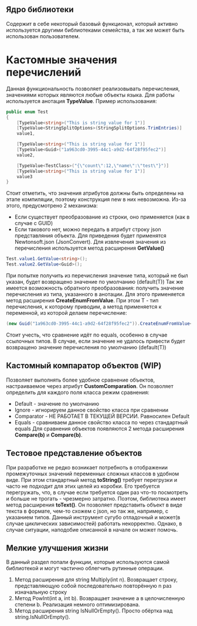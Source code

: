 ## Ядро библиотеки
Содержит в себе некоторый базовый функционал, который активно используется другими библиотеками семейства, а так же может быть использован пользователем.
# Кастомные значения перечислений
Данная функциональность позволяет реализовывать перечисления, значениями которых являются любые объекты языка. Для работы используется анотация **TypeValue<T>**. Пример использования:
``` c#
public enum Test
{   
    [TypeValue<string>("This is string value for 1")]
    [TypeValue<StringSplitOptions>(StringSplitOptions.TrimEntries)]
    value1,

    [TypeValue<string>("This is string value for 1")]
    [TypeValue<Guid>("1a963cd0-3995-44c1-a9d2-64f28f95fec2")]
    value2,

    [TypeValue<TestClass>("{\"count\":12,\"name\":\"test\"}")]
    [TypeValue<string>("This is string value for 1")]
    value3
}
```
Стоит отметить, что значения атрибутов должны быть определены на этапе компиляции, поэтому конструкция new в них невозможна. Из-за этого, предусмотрено 2 механизма:

 - Если существует преобразование из строки, оно применяется (как в случае с GUID)
 - Если такового нет, можно передать в атрибут строку json представляния объекта. Для приведения будет применятся Newtonsoft.json (JsonConvert).
 Для извлечения значения из перечисления используется метод расширения **GetValue<T>()**
``` c#
Test.value1.GetValue<string>();
Test.value2.GetValue<Guid>();
```
При попытке получить из перечисления значение типа, который не был указан, будет возвращено значение по умолчанию (default(T))
Так же имеется возможность обратного преобразования: получить значение перечисления из типа, указанного в анотации. Для этого применяется метод расширения **CreateEnumFromValue<T>**. При этом T - тип перечисления, к которому приводим, а метод применяется к переменной, из которой делаем перечисление:
``` c#
(new Guid("1a963cd0-3995-44c1-a9d2-64f28f95fec2")).CreateEnumFromValue<Test>()
```
Стоит учесть, что сравнение идёт по equals, особенно в случае ссылочных типов.
В случае, если значение не удалось привести будет возвращено значение перечисления по умолчанию (default(T))
## Кастомный компаратор объектов (WIP)
Позволяет выполнять более удобное сравнение объектов, настраиваемое через атрибут **CustomComparation**. Он позволяет определить для каждого поля класса режим сравнения:
 - Default - значение по умолчанию
 - Ignore - игнорируем данное свойство класса при сравнении
 - Comparator - НЕ РАБОТАЕТ В ТЕКУЩЕЙ ВЕРСИИ. Равносилен Default 
 - Equals - сравниваем данное свойство класса по через стандартный equals
Для сравнения объектов появляются 2 метода расширения **Compare(b)** и **Compare<T>(b)**. 

## Тестовое представление объектов
При разработке не редко возникает потребноть в отображении промежуточных значений переменных сложных классов в удобном виде. При этом стандартный метод **toString()** требует перегрузки и часто не подходит для этих целей из коробки. Его требуется перегружать, что, в случае если требуется один раз что-то посмотреть и больше не трогать - чрезмерно затратно. Поэтом, библиотека имеет метод расширения **toText()**. Он позволяет представить объект в виде текста в формате, чем-то схожем с json, но так же, например, с указанием типов. 
Данный инструмент сугубо отладочный и может(в случае циклических зависимостей) работать некорректно. Однако, в случае ситуации, наподобие описанной в начале он может помочь.
## Мелкие улучшения жизни
В данный раздел попали функции, которые используются самой библиотекой и могут частично облегчить рутинные операции.
 1. Метод расширения для string Multiply(int n). Возвращает строку, представляющую собой последовательно повторённую n раз изначальную строку
 2. Метод PowInt(int a, int b). Возвращает значение a в целочисленную степени b. Реализация немного оптимизирована.
 3. Метод расширения string IsNullOrEmpty(). Просто обёртка над string.IsNullOrEmpty(). 

